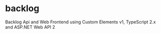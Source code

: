 # backlog
Backlog Api and Web Frontend using Custom Elements v1, TypeScript 2.x and ASP.NET Web API 2
